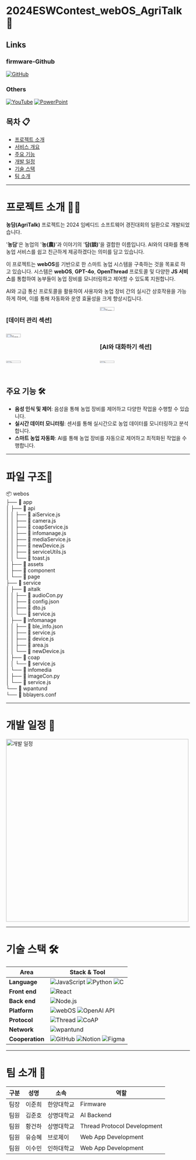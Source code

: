 # 2024ESWContest_webOS_AgriTalk 🌱

## Links

### firmware-Github
[![GitHub](https://img.shields.io/badge/GITHUB-000000?style=for-the-badge&logo=github&logoColor=white)](https://github.com/roll4ward/ESWContest-ThreadModule) 

### Others
[![YouTube](https://img.shields.io/badge/YOUTUBE-FF0000?style=for-the-badge&logo=youtube&logoColor=white)](https://youtu.be/KivOYPYOhD8) [![PowerPoint](https://img.shields.io/badge/POWERPOINT-B7472A?style=for-the-badge&logo=microsoft-powerpoint&logoColor=white)](https://www.microsoft.com/en-us/microsoft-365/powerpoint)

## 목차 📋
- [프로젝트 소개](#프로젝트-소개)
- [서비스 개요](#서비스-개요)
- [주요 기능](#주요-기능)
- [개발 일정](#개발-일정)
- [기술 스택](#기술-스택)
- [팀 소개](#팀-소개)

---

# 프로젝트 소개 🧑‍🌾

**농담(AgriTalk)** 프로젝트는 2024 임베디드 소프트웨어 경진대회의 일환으로 개발되었습니다.

'**농담**'은 농업의 '**농(農)**'과 이야기의 '**담(談)**'을 결합한 이름입니다. AI와의 대화를 통해 농업 서비스를 쉽고 친근하게 제공하겠다는 의미를 담고 있습니다.

이 프로젝트는 **webOS**를 기반으로 한 스마트 농업 시스템을 구축하는 것을 목표로 하고 있습니다. 시스템은 **webOS**, **GPT-4o**, **OpenThread** 프로토콜 및 다양한 **JS 서비스**를 통합하여 농부들이 농업 장비를 모니터링하고 제어할 수 있도록 지원합니다.

AI와 고급 통신 프로토콜을 활용하여 사용자와 농업 장비 간의 실시간 상호작용을 가능하게 하며, 이를 통해 자동화와 운영 효율성을 크게 향상시킵니다.




<div style="display: grid; grid-template-columns: repeat(2, 1fr); gap: 10px;">

   ### [데이터 관리 섹션] 
   <img src="https://github.com/user-attachments/assets/39e55fd6-4a34-439a-82d2-56a75a280a54" alt="image1" style="width:40%; height:auto; max-width:200px;">
   <img src="https://github.com/user-attachments/assets/ff953767-5ead-4d15-a0b6-56140cf86dbb" alt="image2" style="width:40%; height:auto; max-width:200px;">

   ### [AI와 대화하기 섹션] 
   <img src="https://github.com/user-attachments/assets/27ec0538-452f-4736-95a8-a0f98af421cc" alt="image4" style="width:40%; height:auto; max-width:200px;">
   <img src="https://github.com/user-attachments/assets/9339930a-0e3c-471c-aae0-7d304e29e951" alt="image3" style="width:40%; height:auto; max-width:200px;">
   
</div>

## 주요 기능 🛠️
- **음성 인식 및 제어**: 음성을 통해 농업 장비를 제어하고 다양한 작업을 수행할 수 있습니다.
- **실시간 데이터 모니터링**: 센서를 통해 실시간으로 농업 데이터를 모니터링하고 분석합니다.
- **스마트 농업 자동화**: AI를 통해 농업 장비를 자동으로 제어하고 최적화된 작업을 수행합니다.


---

# 파일 구조📂
📦 webos  
├── 📂 app  
│   ├── 📂 api  
│   │   ├── 📜 aiService.js  
│   │   ├── 📜 camera.js  
│   │   ├── 📜 coapService.js  
│   │   ├── 📜 infomanage.js  
│   │   ├── 📜 mediaService.js  
│   │   ├── 📜 newDevice.js  
│   │   ├── 📜 serviceUtils.js  
│   │   └── 📜 toast.js  
│   ├── 📂 assets  
│   ├── 📂 component  
│   └── 📂 page  
├── 📂 service  
│   ├── 📂 aitalk  
│   │   ├── 📜 audioCon.py  
│   │   ├── 📜 config.json  
│   │   ├── 📜 dto.js  
│   │   └── 📜 service.js  
│   ├── 📂 infomanage  
│   │   ├── 📜 ble_info.json  
│   │   ├── 📜 service.js  
│   │   ├── 📜 device.js  
│   │   ├── 📜 area.js  
│   │   └── 📜 newDevice.js  
│   ├── 📂 coap  
│   │   └── 📜 service.js  
│   └── 📂 infomedia  
│       ├── 📜 imageCon.py  
│       └── 📜 service.js  
└── 📂 wpantund  
    └── 📜 bblayers.conf  

---


# 개발 일정 📅
<img src="https://github.com/user-attachments/assets/90e01838-fe1f-432b-8ba5-92271b3ea791" alt="개발 일정" width="500px" />

---


# 기술 스택 🛠️


| Area          | Stack & Tool |
|---------------|--------------|
| **Language**  | ![JavaScript](https://img.shields.io/badge/JavaScript-F7DF1E?style=for-the-badge&logo=javascript&logoColor=black) ![Python](https://img.shields.io/badge/Python-3776AB?style=for-the-badge&logo=python&logoColor=white) ![C](https://img.shields.io/badge/C-A8B9CC?style=for-the-badge&logo=c&logoColor=white) |
| **Front end**  | ![React](https://img.shields.io/badge/React-20232A?style=for-the-badge&logo=react&logoColor=61DAFB) |
| **Back end**  | ![Node.js](https://img.shields.io/badge/Node.js-43853D?style=for-the-badge&logo=node.js&logoColor=white) |
| **Platform**  | ![webOS](https://img.shields.io/badge/webOS-FF3366?style=for-the-badge&logo=webos&logoColor=white) ![OpenAI API](https://img.shields.io/badge/OpenAI-412991?style=for-the-badge&logo=openai&logoColor=white) |
| **Protocol**  | ![Thread](https://img.shields.io/badge/Thread-000000?style=for-the-badge&logo=thread&logoColor=white) ![CoAP](https://img.shields.io/badge/CoAP-005571?style=for-the-badge&logo=coap&logoColor=white) |
| **Network**   | ![wpantund](https://img.shields.io/badge/wpantund-00ADEF?style=for-the-badge&logo=thread&logoColor=white) |
| **Cooperation**  | ![GitHub](https://img.shields.io/badge/GitHub-181717?style=for-the-badge&logo=github&logoColor=white) ![Notion](https://img.shields.io/badge/Notion-000000?style=for-the-badge&logo=notion&logoColor=white) ![Figma](https://img.shields.io/badge/Figma-F24E1E?style=for-the-badge&logo=figma&logoColor=white) |



---


# 팀 소개 👥

| 구분   | 성명    | 소속        | 역할                       |
|--------|---------|-------------|-----------------------------|
| 팀장   | 이준희  | 한양대학교   | Firmware                    |
| 팀원   | 김준호  | 상명대학교 | AI Backend                  |
| 팀원   | 황건하  | 상명대학교 | Thread Protocol Development |
| 팀원   | 유승혜  | 브로제이                 | Web App Development         |
| 팀원   | 이수민  | 인하대학교      | Web App Development         |

